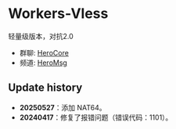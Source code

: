 # Workers-Vless

轻量级版本，对抗2.0

- 群聊: [HeroCore](https://t.me/HeroCore)
- 频道: [HeroMsg](https://t.me/HeroMsg)
  

## Update history
- **20250527**：添加 NAT64。
- **20240417**：修复了报错问题（错误代码：1101）。
